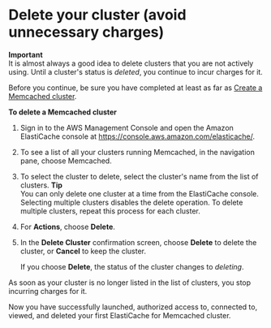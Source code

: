 # Delete your cluster \(avoid unnecessary charges\)<a name="GettingStarted.DeleteCacheCluster"></a>

**Important**  
It is almost always a good idea to delete clusters that you are not actively using\. Until a cluster's status is *deleted*, you continue to incur charges for it\.

Before you continue, be sure you have completed at least as far as [Create a Memcached cluster](GettingStarted.CreateCluster.md)\.

**To delete a Memcached cluster**

1. Sign in to the AWS Management Console and open the Amazon ElastiCache console at [https://console\.aws\.amazon\.com/elasticache/](https://console.aws.amazon.com/elasticache/)\.

1. To see a list of all your clusters running Memcached, in the navigation pane, choose Memcached\.

1. To select the cluster to delete, select the cluster's name from the list of clusters\.
**Tip**  
You can only delete one cluster at a time from the ElastiCache console\. Selecting multiple clusters disables the delete operation\. To delete multiple clusters, repeat this process for each cluster\.

1. For **Actions**, choose **Delete**\.

1. In the **Delete Cluster** confirmation screen, choose **Delete** to delete the cluster, or **Cancel** to keep the cluster\.

   If you choose **Delete**, the status of the cluster changes to *deleting*\.

As soon as your cluster is no longer listed in the list of clusters, you stop incurring charges for it\.

Now you have successfully launched, authorized access to, connected to, viewed, and deleted your first ElastiCache for Memcached cluster\.